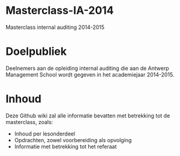 Masterclass-IA-2014
===================

Masterclass internal auditing 2014-2015

# Doelpubliek

Deelnemers aan de opleiding internal auditing die aan de Antwerp Management School wordt gegeven in het academiejaar 2014-2015.

# Inhoud

Deze Github wiki zal alle informatie bevatten met betrekking tot de masterclass, zoals:

* Inhoud per lesonderdeel
* Opdrachten, zowel voorbereiding als opvolging
* Informatie met betrekking tot het referaat
